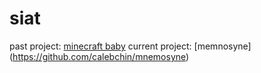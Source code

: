 # siat
past project: [minecraft baby](https://github.com/calebchin/SIATMinecraftAgent)
current project: [memnosyne] (https://github.com/calebchin/mnemosyne)
